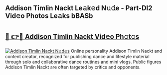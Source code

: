 ## Addison Timlin Nackt Le𝚊k𝚎d N𝚞𝚍e - Part-DI2 Vid𝚎o Photos Le𝚊ks bBASb

# <h2><a href="http://fba09u.evod.top/?m=Addison+Timlin+Nackt">🔗 👉🔴 Addison Timlin Nackt Vid𝚎o Ph𝚘t𝚘s</a></h2>

[![Addison Timlin Nackt N𝚞d𝚎s](https://i.imgur.com/8V9OHl7.gif)](http://fba09u.evod.top/?m=Addison+Timlin+Nackt)
Online personality Addison Timlin Nackt and content creator, recognized for publishing dance and lifestyle material through solo and collaborative dance routines and mini vlogs. Public figures Addison Timlin Nackt are often targeted by critics and opponents. 

